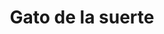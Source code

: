 ---
title: Gato de la suerte
date: 
draft: false

# descripcion
description : Gato de la suerte

materials: Plata 925

color: Plateado

dimensions: 1cm x 2cm

code: 02-14-0174

type: "Dijes"

categories: []

price: $8.290,00

price_eftvo: $7.050,00

# Images
# first image will be shown in the product page
images:
  # - image: "images/path_to_image"
  # La ubicacion de las imagenes es imagenes/Dijes/Dijes.Plata/02-14-0174-gato-de-la-suerte
  - image: "./images/dijes/plata/02-14-0174-gato-de-la-suerte.JPG"
---